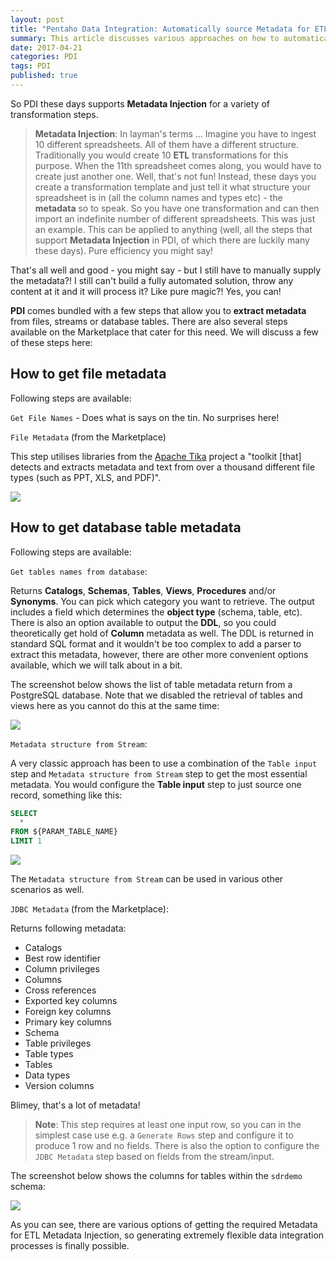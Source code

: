 ```yaml
---
layout: post
title: "Pentaho Data Integration: Automatically source Metadata for ETL Metadata Injection"
summary: This article discusses various approaches on how to automatically source metadata from files and database tables to inject it later on into transformation templates
date: 2017-04-21
categories: PDI
tags: PDI
published: true
---  
```



So PDI these days supports **Metadata Injection** for a variety of transformation steps. 

> **Metadata Injection**: In layman's terms ... Imagine you have to ingest 10 different spreadsheets. All of them have a different structure. Traditionally you would create 10 **ETL** transformations for this purpose. When the 11th spreadsheet comes along, you would have to create just another one. Well, that's not fun! Instead, these days you create a transformation template and just tell it what structure your spreadsheet is in (all the column names and types etc) - the **metadata** so to speak. So you have one transformation and can then import an indefinite number of different spreadsheets. This was just an example. This can be applied to anything (well, all the steps that support **Metadata Injection** in PDI, of which there are luckily many these days). Pure efficiency you might say!

That's all well and good - you might say - but I still have to manually supply the metadata?! I still can't build a fully automated solution, throw any content at it and it will process it? Like pure magic?! Yes, you can!

**PDI** comes bundled with a few steps that allow you to **extract metadata** from files, streams or database tables. There are also several steps available on the Marketplace that cater for this need. We will discuss a few of these steps here:


## How to get file metadata

Following steps are available:

`Get File Names` - Does what is says on the tin. No surprises here!

`File Metadata` (from the Marketplace)

This step utilises libraries from the [Apache Tika](https://tika.apache.org/) project a "toolkit [that] detects and extracts metadata and text from over a thousand different file types (such as PPT, XLS, and PDF)".

![](/images/pdi-get-metadata/pdi-get-metadata-3.png)

## How to get database table metadata

Following steps are available:

`Get tables names from database`: 

Returns **Catalogs**, **Schemas**, **Tables**, **Views**, **Procedures** and/or **Synonyms**. You can pick which category you want to retrieve. The output includes a field which determines the **object type** (schema, table, etc). There is also an option available to output the **DDL**, so you could theoretically get hold of **Column** metadata as well. The DDL is returned in standard SQL format and it wouldn't be too complex to add a parser to extract this metadata, however, there are other more convenient options available, which we will talk about in a bit.

The screenshot below shows the list of table metadata return from a PostgreSQL database. Note that we disabled the retrieval of tables and views here as you cannot do this at the same time:

![](/images/pdi-get-metadata/pdi-get-metadata-1.png)


`Metadata structure from Stream`:

A very classic approach has been to use a combination of the `Table input` step and `Metadata structure from Stream` step to get the most essential metadata. You would configure the **Table input** step to just source one record, something like this:

```sql
SELECT
  *
FROM ${PARAM_TABLE_NAME}
LIMIT 1
```

![](/images/pdi-get-metadata/pdi-get-metadata-4.png)

The `Metadata structure from Stream` can be used in various other scenarios as well.


`JDBC Metadata` (from the Marketplace):

Returns following metadata:

- Catalogs
- Best row identifier
- Column privileges
- Columns
- Cross references
- Exported key columns
- Foreign key columns
- Primary key columns
- Schema
- Table privileges
- Table types
- Tables
- Data types
- Version columns

Blimey, that's a lot of metadata!

> **Note**: This step requires at least one input row, so you can in the simplest case use e.g. a `Generate Rows` step and configure it to produce 1 row and no fields. There is also the option to configure the `JDBC Metadata` step based on fields from the stream/input.

The screenshot below shows the columns for tables within the `sdrdemo` schema:

![](/images/pdi-get-metadata/pdi-get-metadata-2.png)

As you can see, there are various options of getting the required Metadata for ETL Metadata Injection, so generating extremely flexible data integration processes is finally possible.

